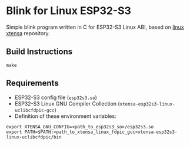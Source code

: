 # Blink for Linux ESP32-S3

Simple blink program written in C for ESP32-S3 Linux ABI, based on [linux xtensa](https://github.com/jcmvbkbc/linux-xtensa) repository.

## Build Instructions

```
make
```

## Requirements

- ESP32-S3 config file (`esp32s3.so`)
- ESP32-S3 Linux GNU Compiler Collection (`xtensa-esp32s3-linux-uclibcfdpic-gcc`)
- Definition of these environment variables:

```
export XTENSA_GNU_CONFIG=<path_to_esp32s3_so>/esp32s3.so
export PATH=$PATH:<path_to_xtensa_linux_fdpic_gcc>xtensa-esp32s3-linux-uclibcfdpic/bin
```
